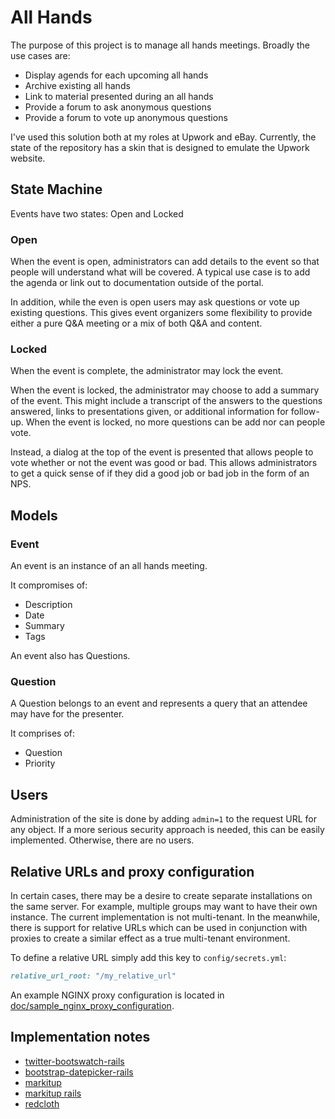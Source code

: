 # All Hands

The purpose of this project is to manage all hands meetings.  Broadly the use cases are:

* Display agends for each upcoming all hands
* Archive existing all hands
* Link to material presented during an all hands
* Provide a forum to ask anonymous questions
* Provide a forum to vote up anonymous questions

I've used this solution both at my roles at Upwork and eBay.  Currently, the state of the repository has a skin that is designed to emulate the Upwork website.

## State Machine

Events have two states:  Open and Locked

### Open 

When the event is open, administrators can add details to the event so that people will understand what will be covered.  A typical use case is to add the agenda or link out to documentation outside of the portal.  

In addition, while the even is open users may ask questions or vote up existing questions.  This gives event organizers some flexibility to provide either a pure Q&A meeting or a mix of both Q&A and content.

### Locked 

When the event is complete, the administrator may lock the event.

When the event is locked, the administrator may choose to add a summary of the event.  This might include a transcript of the answers to the questions answered, links to presentations given, or additional information for follow-up.  When the event is locked, no more questions can be add nor can people vote.

Instead, a dialog at the top of the event is presented that allows people to vote whether or not the event was good or bad.  This allows administrators to get a quick sense of if they did a good job or bad job in the form of an NPS.


## Models

### Event

An event is an instance of an all hands meeting.

It compromises of:

* Description
* Date
* Summary
* Tags

An event also has Questions.

### Question

A Question belongs to an event and represents a query that an attendee may have for the presenter.

It comprises of:

* Question
* Priority

## Users

Administration of the site is done by adding ```admin=1``` to the request URL for any object.  If a more serious security approach is needed, this can be easily implemented.  Otherwise, there are no users.

## Relative URLs and proxy configuration

In certain cases, there may be a desire to create separate installations on the same server.  For example, multiple groups may want to have their own instance.  The current implementation is not multi-tenant.  In the meanwhile, there is support for relative URLs which can be used in conjunction with proxies to create a similar effect as a true multi-tenant environment.  

To define a relative URL simply add this key to ```config/secrets.yml```:

```ruby
relative_url_root: "/my_relative_url"
```

An example NGINX proxy configuration is located in [doc/sample_nginx_proxy_configuration](doc/sample_nginx_proxy_configuration).

## Implementation notes

* [twitter-bootswatch-rails](https://github.com/scottvrosenthal/twitter-bootswatch-rails)
* [bootstrap-datepicker-rails](https://github.com/Nerian/bootstrap-datepicker-rails)
* [markitup](http://markitup.jaysalvat.com/)
* [markitup rails](https://github.com/phlipper/markitup-rails)
* [redcloth](https://github.com/jgarber/redcloth)
